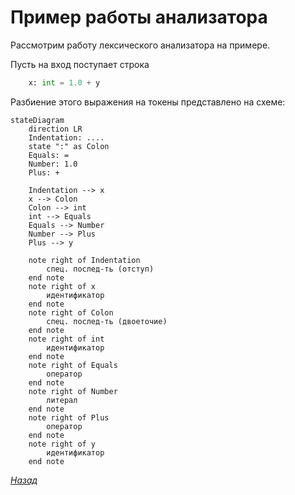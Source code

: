 # Пример работы анализатора

Рассмотрим работу лексического анализатора на примере.

Пусть на вход поступает строка

```py
    x: int = 1.0 + y
```

Разбиение этого выражения на токены представлено на схеме:

```mermaid
stateDiagram
    direction LR
    Indentation: ....
    state ":" as Colon
    Equals: =
    Number: 1.0
    Plus: +

    Indentation --> x
    x --> Colon
    Colon --> int
    int --> Equals
    Equals --> Number
    Number --> Plus
    Plus --> y

    note right of Indentation
        спец. послед-ть (отступ)
    end note
    note right of x
        идентификатор
    end note
    note right of Colon
        спец. послед-ть (двоеточие)
    end note
    note right of int
        идентификатор
    end note
    note right of Equals
        оператор
    end note
    note right of Number
        литерал
    end note
    note right of Plus
        оператор
    end note
    note right of y
        идентификатор
    end note
```

[_Назад_](README.md)
